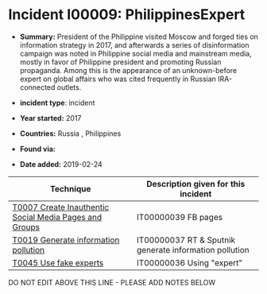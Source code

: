 # Incident I00009: PhilippinesExpert

* **Summary:** President of the Philippine visited Moscow and forged ties on information strategy in 2017, and afterwards a series of disinformation campaign was noted in Philippine social media and mainstream media, mostly in favor of Philippine president and promoting Russian propaganda. Among this is the appearance of an unknown-before expert on global affairs who was cited frequently in Russian IRA-connected outlets. 

* **incident type**: incident

* **Year started:** 2017

* **Countries:** Russia , Philippines

* **Found via:** 

* **Date added:** 2019-02-24
 

| Technique | Description given for this incident |
| --------- | ------------------------- |
| [T0007 Create Inauthentic Social Media Pages and Groups](../../generated_pages/techniques/T0007.md) | IT00000039 FB pages |
| [T0019 Generate information pollution](../../generated_pages/techniques/T0019.md) | IT00000037 RT & Sputnik generate information pollution  |
| [T0045 Use fake experts](../../generated_pages/techniques/T0045.md) | IT00000036 Using "expert" |


DO NOT EDIT ABOVE THIS LINE - PLEASE ADD NOTES BELOW
